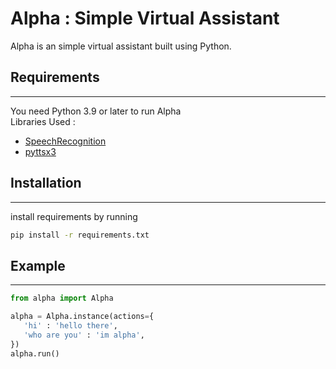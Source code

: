 # Alpha : Simple Virtual Assistant 
Alpha is an simple virtual assistant built using Python.
## Requirements
___
You need Python 3.9 or later to run Alpha <br>
Libraries Used :
- [SpeechRecognition](https://pypi.org/project/SpeechRecognition/)
- [pyttsx3](https://pypi.org/project/pyttsx3/)

## Installation
---
install requirements by running
```bash
pip install -r requirements.txt
```

## Example 
---
```python
from alpha import Alpha 

alpha = Alpha.instance(actions={
   'hi' : 'hello there',
   'who are you' : 'im alpha',
})
alpha.run()
```